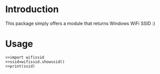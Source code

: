 # Introduction #
This package simply offers a module that returns Windows WiFi SSID :)

# Usage #
    >>import wifissid
    >>ssid=wifissid.showssid()
    >>print(ssid)
